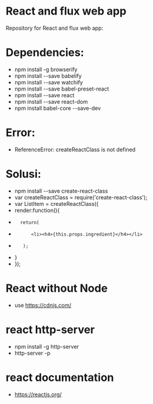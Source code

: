 # React and flux web app
Repository for React and flux web app:

# Dependencies:
- npm install -g browserify
- npm install --save babelify
- npm install --save watchify
- npm install --save babel-preset-react
- npm install --save react
- npm install --save react-dom
- npm install babel-core --save-dev

# Error: 
- ReferenceError: createReactClass is not defined
# Solusi:
- npm install --save create-react-class
- var createReactClass = require('create-react-class');
- var ListItem = createReactClass({
-	render:function(){
-    	return(
-        	<li><h4>{this.props.ingredient}</h4></li>
-        );
-    }
- });

# React without Node
- use https://cdnjs.com/

# react http-server
- npm install -g http-server
- http-server -p <port>

# react documentation
- https://reactjs.org/